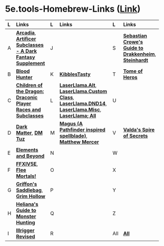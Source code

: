 # 5e.tools-Homebrew-Links ([**Link**](https://docs.google.com/spreadsheets/d/1zeLnZSwFd0Lbjg6paeCiklPcaT9WTQRIckyWTOHIbqA/edit?usp=sharing))








| L | Links | L | Links | L | Links |
| :-- | :-- | :-- | :-- | :-- | :-- |
| A | [**Arcadia**](https://5e.tools/index.html#blankhash,loadextprerelease:uaclassfeaturevariants,loadexthomebrew:Ar1~Ar2~Ar3~Ar4~Ar5~Ar6~Ar7~Ar8~Arcadia9~Arcadia10~Arcadia19~Ar20~Arcadia21~Arcadia27), [**Artificer Subclasses - A Dark Fantasy Supplement**](https://5e.tools/index.html#blankhash,loadextprerelease:uaclassfeaturevariants,loadexthomebrew:ASDFS) | J |  | S | [**Sebastian Crowe's Guide to Drakkenheim**](https://5e.tools/index.html#blankhash,loadextprerelease:uaclassfeaturevariants,loadexthomebrew:SCGtD), [**Steinhardt**](https://5e.tools/index.html#blankhash,loadextprerelease:uaclassfeaturevariants,loadexthomebrew:SGttEH~SGttEH-HoS) |
| B | [**Blood Hunter**](https://5e.tools/index.html#blankhash,loadextprerelease:uaclassfeaturevariants,loadexthomebrew:BH2022) | K | [**KibblesTasty**](https://5e.tools/index.html#blankhash,loadextprerelease:uaclassfeaturevariants,loadexthomebrew:KT%3aAMF~Divine%20Agent~DoggoSidekick~KTFfF~KibblesTasty%3aBMS~KibblesGenericElementalSpells~KSB~KTKCG~ktp~ktw~KibbleInventor~KTSS~KT%3aO~KT%3aVSCO~KibDragonPatron~ktwe~kibblestasty%3acc) | T | [**Tome of Heros**](https://5e.tools/index.html#blankhash,loadextprerelease:uaclassfeaturevariants,loadexthomebrew:ToH) |
| C | [**Children of the Dragon: Draconic Player Races and Subclasses**](https://5e.tools/index.html#blankhash,loadextprerelease:uaclassfeaturevariants,loadexthomebrew:CotDDPRaS) | L | [**LaserLlama.Alt**](https://5e.tools/index.html#blankhash,loadextprerelease:uaclassfeaturevariants,loadexthomebrew:LLAART~LLAB~LLABrd~LLABH~LLAF~LLAM~LLAPal~LLAR~LLARo~LLASorc~LLWrc~llasio~llspell~LLABBK~llasorcorc%3ae~llaf%3ae~llaart%3ae~llaroe~llabe~llar%3ae~llam%3ae), [**LaserLlama.Custom Class**](https://5e.tools/index.html#blankhash,loadextprerelease:uaclassfeaturevariants,loadexthomebrew:LLMC~llmc%3ae~LLSav~llsave~LLSH%3aE~LLPS~LLVessel~LLAW~llaw%3ae), [**LaserLlama.DND14**](https://5e.tools/index.html#blankhash,loadextprerelease:uaclassfeaturevariants,loadexthomebrew:LLPSO~LL%3aDC~LL%3aBC~llfafs~LLMT~llbarb~LLRA~OWP), [**LaserLlama.Misc**](https://5e.tools/index.html#blankhash,loadextprerelease:uaclassfeaturevariants,loadexthomebrew:LLC~HalfDwarf), [**LaserLlama; All**](https://5e.tools/index.html#blankhash,loadextprerelease:uaclassfeaturevariants,loadexthomebrew:LLAART~LLAB~LLABrd~LLABH~LLAF~LLAM~LLAPal~LLAR~LLARo~LLASorc~LLWrc~llasio~llspell~LLABBK~llasorcorc%3ae~llaf%3ae~llaart%3ae~llaroe~llabe~llar%3ae~llam%3ae~LLC~HalfDwarf~LLPSO~LL%3aDC~LL%3aBC~llfafs~LLMT~llbarb~LLRA~OWP~LLMC~llmc%3ae~LLSav~llsave~LLSH%3aE~LLPS~LLVessel~LLAW~llaw%3ae) | U |  |
| D | [**Dark Matter**](https://5e.tools/index.html#blankhash,loadextprerelease:uaclassfeaturevariants,loadexthomebrew:darkmatter), [**DM Tuz**](https://5e.tools/index.html#blankhash,loadextprerelease:uaclassfeaturevariants,loadexthomebrew:DarkestDungeon-HorrorsoftheDark~DMTuzHolstaur~DMTuzLamia~DMTuzSlimeFolk~DMTuzSlimeFolkVariant2023) | M | [**Magus (A Pathfinder inspired spellblade)**](https://5e.tools/index.html#blankhash,loadextprerelease:uaclassfeaturevariants,loadexthomebrew:RannieryJesuinoTheMagus), [**Matthew Mercer**](https://5e.tools/index.html#blankhash,loadextprerelease:uaclassfeaturevariants,loadexthomebrew:MercerMaestro~CorruptionRules~MercerGunslinger~Lingering%20Soul~MercerOotOS~TalDorei~WotCS) | V | [**Valda's Spire of Secrets**](https://5e.tools/index.html#blankhash,loadextprerelease:uaclassfeaturevariants,loadexthomebrew:VSS) |
| E | [**Elements and Beyond**](https://5e.tools/index.html#blankhash,loadextprerelease:uaclassfeaturevariants,loadexthomebrew:TEB) | N |  | W |  |
| F | [**FFXIV5E**](https://5e.tools/index.html#blankhash,loadextprerelease:uaclassfeaturevariants,loadexthomebrew:FFXIV), [**Flee Mortals!**](https://5e.tools/index.html#blankhash,loadextprerelease:uaclassfeaturevariants,loadexthomebrew:fleemortals) | O |  | X |  |
| G | [**Griffon's Saddlebag**](https://5e.tools/index.html#blankhash,loadextprerelease:uaclassfeaturevariants,loadexthomebrew:TGS~tgs1~GriffonsSaddlebag2~GriffonsSaddlebag3~GriffonsSaddlebag4), [**Grim Hollow**](https://5e.tools/index.html#blankhash,loadextprerelease:uaclassfeaturevariants,loadexthomebrew:GrimHollowPlayerPack~GH~GHMG~GHPG) | P |  | Y |  |
| H | [**Heliana's Guide to Monster Hunting**](https://5e.tools/index.html#blankhash,loadextprerelease:uaclassfeaturevariants,loadexthomebrew:HelianasGuidetoMonsterHunting) | Q |  | Z |  |
| I | [**Illrigger Revised**](https://5e.tools/index.html#blankhash,loadextprerelease:uaclassfeaturevariants,loadexthomebrew:IllriggerRevised) | R |  | All | [**All**](https://5e.tools/index.html#blankhash,loadextprerelease:uaclassfeaturevariants,loadexthomebrew:Ar1~Ar2~Ar3~Ar4~Ar5~Ar6~Ar7~Ar8~Arcadia9~Arcadia10~Arcadia19~Ar20~Arcadia21~Arcadia27~ASDFS~BH2022~CotDDPRaS~darkmatter~DarkestDungeon-HorrorsoftheDark~DMTuzHolstaur~DMTuzLamia~DMTuzSlimeFolk~DMTuzSlimeFolkVariant2023~TEB~FFXIV~fleemortals~TGS~tgs1~GriffonsSaddlebag2~GriffonsSaddlebag3~GriffonsSaddlebag4~GrimHollowPlayerPack~GH~GHMG~GHPG~HelianasGuidetoMonsterHunting~IllriggerRevised~KT%3aAMF~Divine%20Agent~DoggoSidekick~KTFfF~KibblesTasty%3aBMS~KibblesGenericElementalSpells~KSB~KTKCG~ktp~ktw~KibbleInventor~KTSS~KT%3aO~KT%3aVSCO~KibDragonPatron~ktwe~kibblestasty%3acc~LLAART~LLAB~LLABrd~LLABH~LLAF~LLAM~LLAPal~LLAR~LLARo~LLASorc~LLWrc~llasio~llspell~LLABBK~llasorcorc%3ae~llaf%3ae~llaart%3ae~llaroe~llabe~llar%3ae~llam%3ae~LLMC~llmc%3ae~LLSav~llsave~LLSH%3aE~LLPS~LLVessel~LLAW~llaw%3ae~LLPSO~LL%3aDC~LL%3aBC~llfafs~LLMT~llbarb~LLRA~OWP~LLC~HalfDwarf~RannieryJesuinoTheMagus~MercerMaestro~CorruptionRules~MercerGunslinger~Lingering%20Soul~MercerOotOS~TalDorei~WotCS~SCGtD~SGttEH~SGttEH-HoS~ToH~VSS) |











<!--


| Links |
| :-- |
| [**Arcadia**](https://5e.tools/index.html#blankhash,loadextprerelease:uaclassfeaturevariants,loadexthomebrew:Ar1~Ar2~Ar3~Ar4~Ar5~Ar6~Ar7~Ar8~Arcadia9~Arcadia10~Arcadia19~Ar20~Arcadia21~Arcadia27), [**Artificer Subclasses - A Dark Fantasy Supplement**](https://5e.tools/index.html#blankhash,loadextprerelease:uaclassfeaturevariants,loadexthomebrew:ASDFS) |
| [**Children of the Dragon: Draconic Player Races and Subclasses**](https://5e.tools/index.html#blankhash,loadextprerelease:uaclassfeaturevariants,loadexthomebrew:CotDDPRaS) |
| [**Dark Matter**](https://5e.tools/index.html#blankhash,loadextprerelease:uaclassfeaturevariants,loadexthomebrew:darkmatter), [**DM Tuz**](https://5e.tools/index.html#blankhash,loadextprerelease:uaclassfeaturevariants,loadexthomebrew:DarkestDungeon-HorrorsoftheDark~DMTuzHolstaur~DMTuzLamia~DMTuzSlimeFolk~DMTuzSlimeFolkVariant2023) |
| [**Elements and Beyond**](https://5e.tools/index.html#blankhash,loadextprerelease:uaclassfeaturevariants,loadexthomebrew:TEB) |
| [**FFXIV5E**](https://5e.tools/index.html#blankhash,loadextprerelease:uaclassfeaturevariants,loadexthomebrew:FFXIV) |
| [**Griffon's Saddlebag**](https://5e.tools/index.html#blankhash,loadextprerelease:uaclassfeaturevariants,loadexthomebrew:TGS~tgs1~GriffonsSaddlebag2~GriffonsSaddlebag3~GriffonsSaddlebag4), [**Grim Hollow**](https://5e.tools/index.html#blankhash,loadextprerelease:uaclassfeaturevariants,loadexthomebrew:GrimHollowPlayerPack~GH~GHMG~GHPG) |
| [**Heliana's Guide to Monster Hunting**](https://5e.tools/index.html#blankhash,loadextprerelease:uaclassfeaturevariants,loadexthomebrew:HelianasGuidetoMonsterHunting) |
| [**Illrigger Revised**](https://5e.tools/index.html#blankhash,loadextprerelease:uaclassfeaturevariants,loadexthomebrew:IllriggerRevised) |
| [**KibblesTasty**](https://5e.tools/index.html#blankhash,loadextprerelease:uaclassfeaturevariants,loadexthomebrew:KT%3aAMF~Divine%20Agent~DoggoSidekick~KTFfF~KibblesTasty%3aBMS~KibblesGenericElementalSpells~KSB~KTKCG~ktp~ktw~KibbleInventor~KTSS~KT%3aO~KT%3aVSCO~KibDragonPatron) |
| [**LaserLlama (Alt)**](https://5e.tools/index.html#blankhash,loadextprerelease:uaclassfeaturevariants,loadexthomebrew:LLAART~LLAB~LLABrd~LLABH~LLAF~LLAM~LLAPal~LLAR~LLARo~LLASorc~LLWrc~llasio~LLExploits~llspell~LLABBK), [**LaserLlama (Misc)**](https://5e.tools/index.html#blankhash,loadextprerelease:uaclassfeaturevariants,loadexthomebrew:LLC~LL%3aDC~HalfDwarf~LL%3aBC~llfafs~LLMC~LLMT~llbarb~LLRA~OWP~LLPSO~LLSav~LLSH%3aE~LLPS~LLVessel~LLAW) |
| [**Matthew Mercer**](https://5e.tools/index.html#blankhash,loadextprerelease:uaclassfeaturevariants,loadexthomebrew:BloodHunter~BH2020~BH2022~MercerMaestro~CorruptionRules~MercerGunslinger~Lingering%20Soul~MercerOotOS~TalDorei~WotCS) |
| [**Sebastian Crowe's Guide to Drakkenheim**](https://5e.tools/index.html#blankhash,loadextprerelease:uaclassfeaturevariants,loadexthomebrew:SCGtD), [**Steinhardt**](https://5e.tools/index.html#blankhash,loadextprerelease:uaclassfeaturevariants,loadexthomebrew:SGttEH~SGttEH-HoS) |
| [**The Magus, a Pathfinder inspired spellblade**](https://5e.tools/index.html#blankhash,loadextprerelease:uaclassfeaturevariants,loadexthomebrew:RannieryJesuinoTheMagus), [**Tome of Heros**](https://5e.tools/index.html#blankhash,loadextprerelease:uaclassfeaturevariants,loadexthomebrew:ToH) |
| [**Valda's Spire of Secrets**](https://5e.tools/index.html#blankhash,loadextprerelease:uaclassfeaturevariants,loadexthomebrew:VSS) |
















A
B
C
D
E
F
G
H
I
J
K
L
M
N
O
P
Q
R
S
T
U
V
W
X
Y
Z


A
B
C
D
E
F
G
H
I

J
K
L
M
N
O
P
Q
R

S
T
U
V
W
X
Y
Z







<hr>
<center>

[**Arcadia**](https://5e.tools/index.html#blankhash,loadextprerelease:uaclassfeaturevariants,loadexthomebrew:Ar1~Ar2~Ar3~Ar4~Ar5~Ar6~Ar7~Ar8~Arcadia9~Arcadia10~Arcadia19~Ar20~Arcadia21~Arcadia27), 
[**Artificer Subclasses - A Dark Fantasy Supplement**](https://5e.tools/index.html#blankhash,loadextprerelease:uaclassfeaturevariants,loadexthomebrew:ASDFS), 
[**Children of the Dragon: Draconic Player Races and Subclasses**](https://5e.tools/index.html#blankhash,loadextprerelease:uaclassfeaturevariants,loadexthomebrew:CotDDPRaS), 
[**Dark Matter**](https://5e.tools/index.html#blankhash,loadextprerelease:uaclassfeaturevariants,loadexthomebrew:darkmatter), 
[**DM Tuz**](https://5e.tools/index.html#blankhash,loadextprerelease:uaclassfeaturevariants,loadexthomebrew:DarkestDungeon-HorrorsoftheDark~DMTuzHolstaur~DMTuzLamia~DMTuzSlimeFolk~DMTuzSlimeFolkVariant2023), 
[**Elements and Beyond**](https://5e.tools/index.html#blankhash,loadextprerelease:uaclassfeaturevariants,loadexthomebrew:TEB), 
[**FFXIV5E**](https://5e.tools/index.html#blankhash,loadextprerelease:uaclassfeaturevariants,loadexthomebrew:FFXIV), 
[**Griffon's Saddlebag**](https://5e.tools/index.html#blankhash,loadextprerelease:uaclassfeaturevariants,loadexthomebrew:TGS~tgs1~GriffonsSaddlebag2~GriffonsSaddlebag3~GriffonsSaddlebag4), 
[**Grim Hollow**](https://5e.tools/index.html#blankhash,loadextprerelease:uaclassfeaturevariants,loadexthomebrew:GrimHollowPlayerPack~GH~GHMG~GHPG), 
[**Heliana's Guide to Monster Hunting**](https://5e.tools/index.html#blankhash,loadextprerelease:uaclassfeaturevariants,loadexthomebrew:HelianasGuidetoMonsterHunting), 
[**KibblesTasty**](https://5e.tools/index.html#blankhash,loadextprerelease:uaclassfeaturevariants,loadexthomebrew:KT%3aAMF~Divine%20Agent~DoggoSidekick~KTFfF~KibblesTasty%3aBMS~KibblesGenericElementalSpells~KSB~KTKCG~ktp~ktw~KibbleInventor~KTSS~KT%3aO~KT%3aVSCO~KibDragonPatron), 
[**LaserLlama (Alt)**](https://5e.tools/index.html#blankhash,loadextprerelease:uaclassfeaturevariants,loadexthomebrew:LLAART~LLAB~LLABrd~LLABH~LLAF~LLAM~LLAPal~LLAR~LLARo~LLASorc~LLWrc~llasio~LLExploits~llspell~LLABBK), 
[**LaserLlama (Misc)**](https://5e.tools/index.html#blankhash,loadextprerelease:uaclassfeaturevariants,loadexthomebrew:LLC~LL%3aDC~HalfDwarf~LL%3aBC~llfafs~LLMC~LLMT~llbarb~LLRA~OWP~LLPSO~LLSav~LLSH%3aE~LLPS~LLVessel~LLAW), 
[**Matthew Mercer**](https://5e.tools/index.html#blankhash,loadextprerelease:uaclassfeaturevariants,loadexthomebrew:BloodHunter~BH2020~BH2022~MercerMaestro~CorruptionRules~MercerGunslinger~Lingering%20Soul~MercerOotOS~TalDorei~WotCS), 
[**Steinhardt**](https://5e.tools/index.html#blankhash,loadextprerelease:uaclassfeaturevariants,loadexthomebrew:SGttEH~SGttEH-HoS), 
[**The Magus, a Pathfinder inspired spellblade**](https://5e.tools/index.html#blankhash,loadextprerelease:uaclassfeaturevariants,loadexthomebrew:RannieryJesuinoTheMagus), 
[**Tome of Heros**](https://5e.tools/index.html#blankhash,loadextprerelease:uaclassfeaturevariants,loadexthomebrew:ToH), 
[**Valda's Spire of Secrets**](https://5e.tools/index.html#blankhash,loadextprerelease:uaclassfeaturevariants,loadexthomebrew:VSS)

</center>



[**Arcadia**](https://5e.tools/index.html#blankhash,loadextprerelease:uaclassfeaturevariants,loadexthomebrew:Ar1~Ar2~Ar3~Ar4~Ar5~Ar6~Ar7~Ar8~Arcadia9~Arcadia10~Arcadia19~Ar20~Arcadia21~Arcadia27)
[**Artificer Subclasses - A Dark Fantasy Supplement**](https://5e.tools/index.html#blankhash,loadextprerelease:uaclassfeaturevariants,loadexthomebrew:ASDFS)
[**Children of the Dragon: Draconic Player Races and Subclasses**](https://5e.tools/index.html#blankhash,loadextprerelease:uaclassfeaturevariants,loadexthomebrew:CotDDPRaS)
[**Dark Matter**](https://5e.tools/index.html#blankhash,loadextprerelease:uaclassfeaturevariants,loadexthomebrew:darkmatter)
[**DM Tuz**](https://5e.tools/index.html#blankhash,loadextprerelease:uaclassfeaturevariants,loadexthomebrew:DarkestDungeon-HorrorsoftheDark~DMTuzHolstaur~DMTuzLamia~DMTuzSlimeFolk~DMTuzSlimeFolkVariant2023)
[**Elements and Beyond**](https://5e.tools/index.html#blankhash,loadextprerelease:uaclassfeaturevariants,loadexthomebrew:TEB)
[**FFXIV5E**](https://5e.tools/index.html#blankhash,loadextprerelease:uaclassfeaturevariants,loadexthomebrew:FFXIV)
[**Griffon's Saddlebag**](https://5e.tools/index.html#blankhash,loadextprerelease:uaclassfeaturevariants,loadexthomebrew:TGS~tgs1~GriffonsSaddlebag2~GriffonsSaddlebag3~GriffonsSaddlebag4)
[**Grim Hollow**](https://5e.tools/index.html#blankhash,loadextprerelease:uaclassfeaturevariants,loadexthomebrew:GrimHollowPlayerPack~GH~GHMG~GHPG)
[**KibblesTasty**](https://5e.tools/index.html#blankhash,loadextprerelease:uaclassfeaturevariants,loadexthomebrew:KT%3aAMF~Divine%20Agent~DoggoSidekick~KTFfF~KibblesTasty%3aBMS~KibblesGenericElementalSpells~KSB~KTKCG~ktp~ktw~KibbleInventor~KTSS~KT%3aO~KT%3aVSCO~KibDragonPatron)
[**LaserLlama (Alt)**](https://5e.tools/index.html#blankhash,loadextprerelease:uaclassfeaturevariants,loadexthomebrew:LLAART~LLAB~LLABrd~LLABH~LLAF~LLAM~LLAPal~LLAR~LLARo~LLASorc~LLWrc~llasio~LLExploits~llspell~LLABBK)
[**LaserLlama (Misc)**](https://5e.tools/index.html#blankhash,loadextprerelease:uaclassfeaturevariants,loadexthomebrew:LLC~LL%3aDC~HalfDwarf~LL%3aBC~llfafs~LLMC~LLMT~llbarb~LLRA~OWP~LLPSO~LLSav~LLSH%3aE~LLPS~LLVessel~LLAW)
[**Loot Tavern**](https://5e.tools/index.html#blankhash,loadextprerelease:uaclassfeaturevariants,loadexthomebrew:HelianasGuidetoMonsterHunting)
[**Matthew Mercer**](https://5e.tools/index.html#blankhash,loadextprerelease:uaclassfeaturevariants,loadexthomebrew:BloodHunter~BH2020~BH2022~MercerMaestro~CorruptionRules~MercerGunslinger~Lingering%20Soul~MercerOotOS~TalDorei~WotCS)
[**Steinhardt**](https://5e.tools/index.html#blankhash,loadextprerelease:uaclassfeaturevariants,loadexthomebrew:SGttEH~SGttEH-HoS)
[**The Magus, a Pathfinder inspired spellblade**](https://5e.tools/index.html#blankhash,loadextprerelease:uaclassfeaturevariants,loadexthomebrew:RannieryJesuinoTheMagus)
[**Tome of Heros**](https://5e.tools/index.html#blankhash,loadextprerelease:uaclassfeaturevariants,loadexthomebrew:ToH)
[**Valda's Spire of Secrets**](https://5e.tools/index.html#blankhash,loadextprerelease:uaclassfeaturevariants,loadexthomebrew:VSS)




-->




<!--

| Letter | Link |
| :-- | :-- |
| **A** | [**Arcadia**](https://5e.tools/index.html#blankhash,loadextprerelease:uaclassfeaturevariants,loadexthomebrew:Ar1~Ar2~Ar3~Ar4~Ar5~Ar6~Ar7~Ar8~Arcadia9~Arcadia10~Arcadia19~Ar20~Arcadia21~Arcadia27), [**Artificer Subclasses - A Dark Fantasy Supplement**](https://5e.tools/index.html#blankhash,loadextprerelease:uaclassfeaturevariants,loadexthomebrew:ASDFS) |
| **B** |  |
| **C** | [**Children of the Dragon: Draconic Player Races and Subclasses**](https://5e.tools/index.html#blankhash,loadextprerelease:uaclassfeaturevariants,loadexthomebrew:CotDDPRaS) |
| **D** | [**Dark Matter**](https://5e.tools/index.html#blankhash,loadextprerelease:uaclassfeaturevariants,loadexthomebrew:darkmatter), [**DM Tuz**](https://5e.tools/index.html#blankhash,loadextprerelease:uaclassfeaturevariants,loadexthomebrew:DarkestDungeon-HorrorsoftheDark~DMTuzHolstaur~DMTuzLamia~DMTuzSlimeFolk~DMTuzSlimeFolkVariant2023) |
| **E** | [**Elements and Beyond**](https://5e.tools/index.html#blankhash,loadextprerelease:uaclassfeaturevariants,loadexthomebrew:TEB) |
| **F** | [**FFXIV5E**](https://5e.tools/index.html#blankhash,loadextprerelease:uaclassfeaturevariants,loadexthomebrew:FFXIV) |
| **G** | [**Griffon's Saddlebag**](https://5e.tools/index.html#blankhash,loadextprerelease:uaclassfeaturevariants,loadexthomebrew:TGS~tgs1~GriffonsSaddlebag2~GriffonsSaddlebag3~GriffonsSaddlebag4), [**Grim Hollow**](https://5e.tools/index.html#blankhash,loadextprerelease:uaclassfeaturevariants,loadexthomebrew:GrimHollowPlayerPack~GH~GHMG~GHPG) |
| **H** |  |
| **I** |  |
| **J** |  |
| **K** | [**KibblesTasty**](https://5e.tools/index.html#blankhash,loadextprerelease:uaclassfeaturevariants,loadexthomebrew:KT%3aAMF~Divine%20Agent~DoggoSidekick~KTFfF~KibblesTasty%3aBMS~KibblesGenericElementalSpells~KSB~KTKCG~ktp~ktw~KibbleInventor~KTSS~KT%3aO~KT%3aVSCO~KibDragonPatron) |
| **L** | [**LaserLlama (Alt)**](https://5e.tools/index.html#blankhash,loadextprerelease:uaclassfeaturevariants,loadexthomebrew:LLAART~LLAB~LLABrd~LLABH~LLAF~LLAM~LLAPal~LLAR~LLARo~LLASorc~LLWrc~llasio~LLExploits~llspell~LLABBK), [**LaserLlama (Misc)**](https://5e.tools/index.html#blankhash,loadextprerelease:uaclassfeaturevariants,loadexthomebrew:LLC~LL%3aDC~HalfDwarf~LL%3aBC~llfafs~LLMC~LLMT~llbarb~LLRA~OWP~LLPSO~LLSav~LLSH%3aE~LLPS~LLVessel~LLAW), [**Loot Tavern**](https://5e.tools/index.html#blankhash,loadextprerelease:uaclassfeaturevariants,loadexthomebrew:HelianasGuidetoMonsterHunting) |
| **M** | [**Matthew Mercer**](https://5e.tools/index.html#blankhash,loadextprerelease:uaclassfeaturevariants,loadexthomebrew:BloodHunter~BH2020~BH2022~MercerMaestro~CorruptionRules~MercerGunslinger~Lingering%20Soul~MercerOotOS~TalDorei~WotCS) |
| **N** |  |
| **O** |  |
| **P** |  |
| **Q** |  |
| **R** |  |
| **S** | [**Steinhardt**](https://5e.tools/index.html#blankhash,loadextprerelease:uaclassfeaturevariants,loadexthomebrew:SGttEH~SGttEH-HoS) |
| **T** | [**The Magus, a Pathfinder inspired spellblade**](https://5e.tools/index.html#blankhash,loadextprerelease:uaclassfeaturevariants,loadexthomebrew:RannieryJesuinoTheMagus), [**Tome of Heros**](https://5e.tools/index.html#blankhash,loadextprerelease:uaclassfeaturevariants,loadexthomebrew:ToH) |
| **U** |  |
| **V** | [**Valda's Spire of Secrets**](https://5e.tools/index.html#blankhash,loadextprerelease:uaclassfeaturevariants,loadexthomebrew:VSS) |
| **W** |  |
| **X** |  |
| **Y** |  |
| **Z** |  |



| Source⠀⠀⠀⠀⠀⠀⠀⠀⠀⠀⠀⠀⠀⠀⠀⠀⠀⠀⠀⠀⠀⠀⠀⠀⠀⠀⠀⠀⠀⠀⠀⠀⠀⠀⠀⠀⠀⠀⠀⠀ | URL |
| :-- | :-- |
| **Arcadia** | https://5e.tools/index.html#blankhash,loadextprerelease:uaclassfeaturevariants,loadexthomebrew:Ar1~Ar2~Ar3~Ar4~Ar5~Ar6~Ar7~Ar8~Arcadia9~Arcadia10~Arcadia19~Ar20~Arcadia21~Arcadia27 |
| **Artificer Subclasses - A Dark Fantasy Supplement** | https://5e.tools/index.html#blankhash,loadextprerelease:uaclassfeaturevariants,loadexthomebrew:ASDFS |
| **Children of the Dragon: Draconic Player Races and Subclasses** | https://5e.tools/index.html#blankhash,loadextprerelease:uaclassfeaturevariants,loadexthomebrew:CotDDPRaS |
| **Dark Matter** | https://5e.tools/index.html#blankhash,loadextprerelease:uaclassfeaturevariants,loadexthomebrew:darkmatter |
| **DM Tuz** | https://5e.tools/index.html#blankhash,loadextprerelease:uaclassfeaturevariants,loadexthomebrew:DarkestDungeon-HorrorsoftheDark~DMTuzHolstaur~DMTuzLamia~DMTuzSlimeFolk~DMTuzSlimeFolkVariant2023 |
| **Elements and Beyond** | https://5e.tools/index.html#blankhash,loadextprerelease:uaclassfeaturevariants,loadexthomebrew:TEB |
| **FFXIV5E** | https://5e.tools/index.html#blankhash,loadextprerelease:uaclassfeaturevariants,loadexthomebrew:FFXIV |
**Griffon's Saddlebag** | https://5e.tools/index.html#blankhash,loadextprerelease:uaclassfeaturevariants,loadexthomebrew:TGS~tgs1~GriffonsSaddlebag2~GriffonsSaddlebag3~GriffonsSaddlebag4 |
| **Grim Hollow** | https://5e.tools/index.html#blankhash,loadextprerelease:uaclassfeaturevariants,loadexthomebrew:GrimHollowPlayerPack~GH~GHMG~GHPG |
| **KibblesTasty** | https://5e.tools/index.html#blankhash,loadextprerelease:uaclassfeaturevariants,loadexthomebrew:KT%3aAMF~Divine%20Agent~DoggoSidekick~KTFfF~KibblesTasty%3aBMS~KibblesGenericElementalSpells~KSB~KTKCG~ktp~ktw~KibbleInventor~KTSS~KT%3aO~KT%3aVSCO~KibDragonPatron |
| **LaserLlama (Alt)** | https://5e.tools/index.html#blankhash,loadextprerelease:uaclassfeaturevariants,loadexthomebrew:LLAART~LLAB~LLABrd~LLABH~LLAF~LLAM~LLAPal~LLAR~LLARo~LLASorc~LLWrc~llasio~LLExploits~llspell~LLABBK |
| **LaserLlama (Misc)** | https://5e.tools/index.html#blankhash,loadextprerelease:uaclassfeaturevariants,loadexthomebrew:LLC~LL%3aDC~HalfDwarf~LL%3aBC~llfafs~LLMC~LLMT~llbarb~LLRA~OWP~LLPSO~LLSav~LLSH%3aE~LLPS~LLVessel~LLAW |
| **Loot Tavern** | https://5e.tools/index.html#blankhash,loadextprerelease:uaclassfeaturevariants,loadexthomebrew:HelianasGuidetoMonsterHunting |
| **Matthew Mercer** | https://5e.tools/index.html#blankhash,loadextprerelease:uaclassfeaturevariants,loadexthomebrew:BloodHunter~BH2020~BH2022~MercerMaestro~CorruptionRules~MercerGunslinger~Lingering%20Soul~MercerOotOS~TalDorei~WotCS |
| **Steinhardt** | https://5e.tools/index.html#blankhash,loadextprerelease:uaclassfeaturevariants,loadexthomebrew:SGttEH~SGttEH-HoS |
| **The Magus, a Pathfinder inspired spellblade** | https://5e.tools/index.html#blankhash,loadextprerelease:uaclassfeaturevariants,loadexthomebrew:RannieryJesuinoTheMagus |
| **Tome of Heros** | https://5e.tools/index.html#blankhash,loadextprerelease:uaclassfeaturevariants,loadexthomebrew:ToH |
| **Valda's Spire of Secrets** | https://5e.tools/index.html#blankhash,loadextprerelease:uaclassfeaturevariants,loadexthomebrew:VSS |
-->








